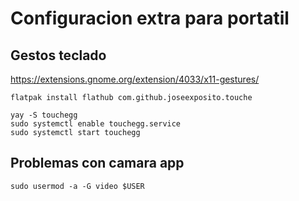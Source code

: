 # Configuracion extra para portatil

## Gestos teclado
https://extensions.gnome.org/extension/4033/x11-gestures/

    flatpak install flathub com.github.joseexposito.touche

    yay -S touchegg 
    sudo systemctl enable touchegg.service
    sudo systemctl start touchegg
    
## Problemas con camara app
    sudo usermod -a -G video $USER
